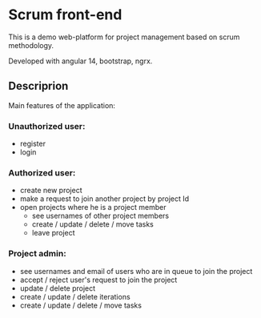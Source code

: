 # Scrum front-end

This is a demo web-platform for project management based on scrum methodology.

Developed with angular 14, bootstrap, ngrx.

## Descriprion 

Main features of the application:

### Unauthorized user:

* register
* login

### Authorized user:

* create new project
* make a request to join another project by project Id
* open projects where he is a project member
  * see usernames of other project members
  * create / update / delete / move tasks
  * leave project

### Project admin:

* see usernames and email of users who are in queue to join the project
* accept / reject user's request to join the project
* update / delete project
* create / update / delete iterations
* create / update / delete / move tasks
